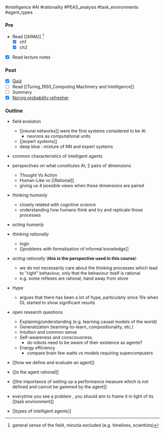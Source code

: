 #intelligence #AI #rationality #PEAS_analysis #task_environments #agent_types

### Pre
- Read [[AIMA]] [^1] 
	- [x]  ch1  
	- [x] ch2 
- [x] Read lecture notes

### Post
- [x] [Quiz](https://moodle.gla.ac.uk/mod/quiz/view.php?id=2566151)
- [ ] Read [[Turing_1950_Computing Machinery and Intelligence]]
- [ ] Summary
- [x] [Norvig probability refresher](https://nbviewer.jupyter.org/url/norvig.com/ipython/Probability.ipynb)

### Outline

- field evolution
	- [[neural networks]] were the first systems considered to be AI
		- neurons as computational units
	- [[expert systems]]
	- deep blue : mixture of NN and expert systems
- common characteristics of intelligent agents
- perspectives on what constitutes AI; 2 pairs of dimensions
	- Thought Vs Action
	- Human-Like vs [[Rational]]
	- giving us 4 possible views when these dimensions are paired
- _thinking humanly_
	- closely related with cognitive science
	- understanding how humans think and try and replicate those processes
- _acting humanly_
- _thinking rationally_
	- logic 
	- [[problems with formalisation of informal knowledge]]
- _acting rationally_ (**this is the perspective used in this course**)
	- we do not necessarily care about the thinking processes which lead to "right" behaviour, only that the behaviour itself is rational
	- e.g. some reflexes are rational, hand away from stove
- Hype
	- argues that there has been a lot of hype, particularly since 10s when DL started to show significant results
- open research questions
	- Explaining/understanding (e.g. learning causal models of the world)
	- Generalization (learning-to-learn, compositionality, etc.) 
	- Intuition and common sense
	- Self-awareness and consciousness.
		- do robots need to be aware of their existence as agents?
	- Energy efficiency
		- compare brain few watts vs models requiring supercomputers 

- [[how we define and evaluate an agent]]
- [[is the agent rational]]
- [[the importance of setting up a performance measure which is not defined and cannot be gammed by the agent]]
- everytime you see a problem , you should aim to frame it in light of its [[task environment]]
- [[types of intelligent agents]]

[^1]: general sense of the field, minutia excluded (e.g. timelines, scientists)